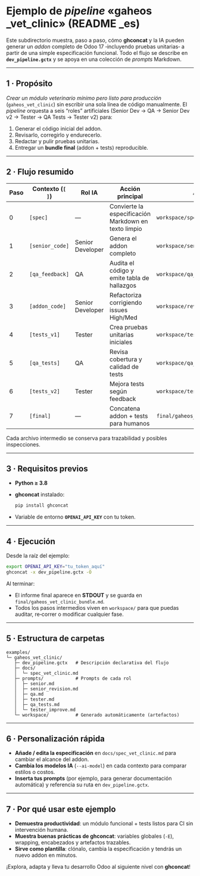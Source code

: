 # Ejemplo de *pipeline* «gaheos \_vet\_clinic» (README \_es)

Este subdirectorio muestra, paso a paso, cómo **ghconcat** y la IA pueden generar un *addon* completo de Odoo 17
‑incluyendo pruebas unitarias‑ a partir de una simple especificación funcional.
Todo el flujo se describe en **`dev_pipeline.gctx`** y se apoya en una colección de *prompts* Markdown.

---

## 1 · Propósito

*Crear un módulo veterinario mínimo pero listo para producción* (`gaheos_vet_clinic`) sin escribir una sola línea de
código manualmente.
El *pipeline* orquesta a seis “roles” artificiales (Senior Dev → QA → Senior Dev v2 → Tester → QA Tests → Tester v2)
para:

1. Generar el código inicial del addon.
2. Revisarlo, corregirlo y endurecerlo.
3. Redactar y pulir pruebas unitarias.
4. Entregar un **bundle final** (addon + tests) reproducible.

---

## 2 · Flujo resumido

| Paso | Contexto (`[ ]`) | Rol IA           | Acción principal                                     | Artefacto                           |
|------|------------------|------------------|------------------------------------------------------|-------------------------------------|
| 0    | `[spec]`         | —                | Convierte la especificación Markdown en texto limpio | `workspace/spec.txt`                |
| 1    | `[senior_code]`  | Senior Developer | Genera el addon completo                             | `workspace/senior_module.md`        |
| 2    | `[qa_feedback]`  | QA               | Audita el código y emite tabla de hallazgos          | `workspace/qa_feedback.md`          |
| 3    | `[addon_code]`   | Senior Developer | Refactoriza corrigiendo issues High/Med              | `workspace/revised_module.md`       |
| 4    | `[tests_v1]`     | Tester           | Crea pruebas unitarias iniciales                     | `workspace/tests_v1.md`             |
| 5    | `[qa_tests]`     | QA               | Revisa cobertura y calidad de tests                  | `workspace/qa_tests_feedback.md`    |
| 6    | `[tests_v2]`     | Tester           | Mejora tests según feedback                          | `workspace/tests_v2.md`             |
| 7    | `[final]`        | —                | Concatena addon + tests para humanos                 | `final/gaheos_vet_clinic_bundle.md` |

Cada archivo intermedio se conserva para trazabilidad y posibles inspecciones.

---

## 3 · Requisitos previos

* **Python ≥ 3.8**
* **ghconcat** instalado:

  ```bash
  pip install ghconcat
  ```
* Variable de entorno **`OPENAI_API_KEY`** con tu token.

---

## 4 · Ejecución

Desde la raíz del ejemplo:

```bash
export OPENAI_API_KEY="tu_token_aquí"
ghconcat -x dev_pipeline.gctx -O
```

Al terminar:

* El informe final aparece en **STDOUT** y se guarda en `final/gaheos_vet_clinic_bundle.md`.
* Todos los pasos intermedios viven en `workspace/` para que puedas auditar, re‑correr o modificar cualquier fase.

---

## 5 · Estructura de carpetas

```
examples/
└─ gaheos_vet_clinic/
   ├─ dev_pipeline.gctx   # Descripción declarativa del flujo
   ├─ docs/
   │  └─ spec_vet_clinic.md
   ├─ prompts/            # Prompts de cada rol
   │  ├─ senior.md
   │  ├─ senior_revision.md
   │  ├─ qa.md
   │  ├─ tester.md
   │  ├─ qa_tests.md
   │  └─ tester_improve.md
   └─ workspace/          # Generado automáticamente (artefactos)
```

---

## 6 · Personalización rápida

* **Añade / edita la especificación** en `docs/spec_vet_clinic.md` para cambiar el alcance del addon.
* **Cambia los modelos IA** (`--ai-model`) en cada contexto para comparar estilos o costos.
* **Inserta tus prompts** (por ejemplo, para generar documentación automática) y referencia su ruta en
  `dev_pipeline.gctx`.

---

## 7 · Por qué usar este ejemplo

* **Demuestra productividad**: un módulo funcional + tests listos para CI sin intervención humana.
* **Muestra buenas prácticas de ghconcat**: variables globales (`-E`), wrapping, encabezados y artefactos trazables.
* **Sirve como plantilla**: clónalo, cambia la especificación y tendrás un nuevo addon en minutos.

¡Explora, adapta y lleva tu desarrollo Odoo al siguiente nivel con **ghconcat**!
